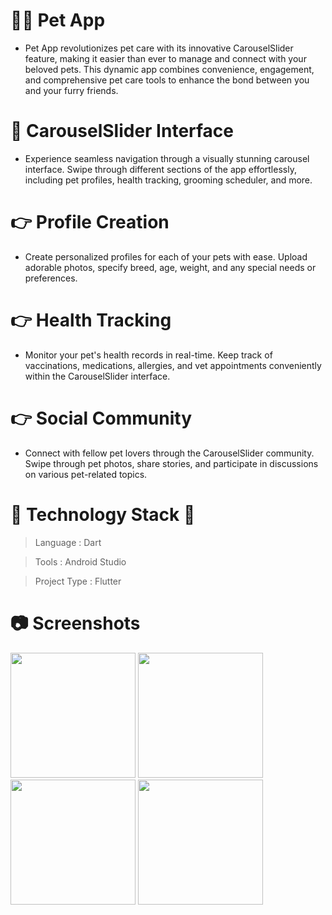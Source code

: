 # 🐕‍🦺 Pet App
- Pet App revolutionizes pet care with its innovative CarouselSlider feature, making it easier than ever to manage and connect with your beloved pets. This dynamic app combines convenience, engagement, and comprehensive pet care tools to enhance the bond between you and your furry friends.

# 📱 CarouselSlider Interface 
- Experience seamless navigation through a visually stunning carousel interface. Swipe through different sections of the app effortlessly, including pet profiles, health tracking, grooming scheduler, and more.

# 👉 Profile Creation
- Create personalized profiles for each of your pets with ease. Upload adorable photos, specify breed, age, weight, and any special needs or preferences.

# 👉 Health Tracking
- Monitor your pet's health records in real-time. Keep track of vaccinations, medications, allergies, and vet appointments conveniently within the CarouselSlider interface.

# 👉 Social Community
- Connect with fellow pet lovers through the CarouselSlider community. Swipe through pet photos, share stories, and participate in discussions on various pet-related topics.
  
# :dart: Technology Stack :high_brightness:

> Language     : Dart

> Tools        : Android Studio

> Project Type : Flutter

# :camera: Screenshots 

<img src = "https://github.com/parth7192/Appmania_PR/assets/142138451/ca74d5d2-5d72-4f61-b154-6ad2da491ee2" width = "200">

<img src = "https://github.com/parth7192/Appmania_PR/assets/142138451/7934007e-695c-43dc-b0fd-88ec48d92f7e" width = "200">

<img src = "https://github.com/parth7192/Appmania_PR/assets/142138451/58d9f0de-b339-4094-9661-49fe65fd01d1" width = "200">

<img src = "https://github.com/parth7192/Appmania_PR/assets/142138451/7eeb2eea-1a8f-41b8-85cd-5e475733cc2f" width = "200">
